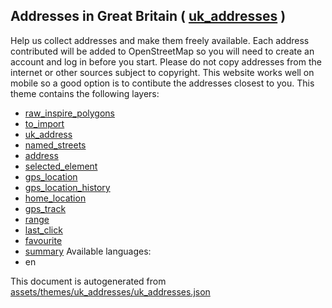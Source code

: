 [//]: # (WARNING: this file is automatically generated. Please find the sources at the bottom and edit those sources)

## Addresses in Great Britain ( [uk_addresses](https://mapcomplete.org/uk_addresses) )
Help us collect addresses and make them freely available. Each address contributed will be added to OpenStreetMap so you will need to create an account and log in before you start. Please do not copy addresses from the internet or other sources subject to copyright. This website works well on mobile so a good option is to contibute the addresses closest to you.
This theme contains the following layers:
 - [raw_inspire_polygons](../Layers/raw_inspire_polygons.md)
 - [to_import](../Layers/to_import.md)
 - [uk_address](../Layers/uk_address.md)
 - [named_streets](../Layers/named_streets.md)
 - [address](../Layers/address.md)
 - [selected_element](../Layers/selected_element.md)
 - [gps_location](../Layers/gps_location.md)
 - [gps_location_history](../Layers/gps_location_history.md)
 - [home_location](../Layers/home_location.md)
 - [gps_track](../Layers/gps_track.md)
 - [range](../Layers/range.md)
 - [last_click](../Layers/last_click.md)
 - [favourite](../Layers/favourite.md)
 - [summary](../Layers/summary.md)
Available languages:
 - en


This document is autogenerated from [assets/themes/uk_addresses/uk_addresses.json](https://github.com/pietervdvn/MapComplete/blob/develop/assets/themes/uk_addresses/uk_addresses.json)
